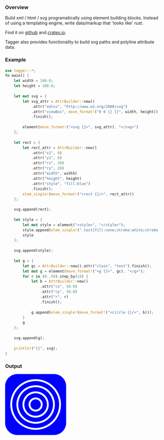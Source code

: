 ### Overview

Build xml / html / svg programatically using element building blocks.
Instead of using a templating engine, write data/markup that 'looks like' rust.

Find it on [github](https://github.com/tiby312/tagger) and [crates.io](https://crates.io/crates/tagger).

Tagger also provides functionality to build svg paths and polyline attribute data.

### Example

```rust
use tagger::*;
fn main() {
    let width = 100.0;
    let height = 100.0;

    let mut svg = {
        let svg_attr = AttrBuilder::new()
            .attr("xmlns", "http://www.w3.org/2000/svg")
            .attr("viewBox", move_format!("0 0 {} {}", width, height))
            .finish();

        element(move_format!("<svg {}>", svg_attr), "</svg>")
    };

    let rect = {
        let rect_attr = AttrBuilder::new()
            .attr("x1", 0)
            .attr("y1", 0)
            .attr("rx", 20)
            .attr("ry", 20)
            .attr("width", width)
            .attr("height", height)
            .attr("style", "fill:blue")
            .finish();
        elem_single!(move_format!("<rect {}/>", rect_attr))
    };

    svg.append(rect);

    let style = {
        let mut style = element("<style>", "</style>");
        style.append(elem_single!(".test{fill:none;stroke:white;stroke-width:3}"));
        style
    };

    svg.append(style);

    let g = {
        let gc = AttrBuilder::new().attr("class", "test").finish();
        let mut g = element(move_format!("<g {}>", gc), "</g>");
        for r in (0..50).step_by(10) {
            let b = AttrBuilder::new()
                .attr("cx", 50.0)
                .attr("cy", 50.0)
                .attr("r", r)
                .finish();

            g.append(elem_single!(move_format!("<circle {}/>", b)));
        }
        g
    };

    svg.append(g);

    println!("{}", svg);
}

```




### Output


<img src="./assets/svg_example.svg" alt="demo">
